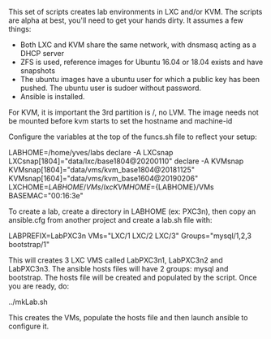 This set of scripts creates lab environments in LXC and/or KVM. The scripts are alpha at best, you'll need to get your hands dirty.  It assumes a few things:

- Both LXC and KVM share the same network, with dnsmasq acting as a DHCP server
- ZFS is used, reference images for Ubuntu 16.04 or 18.04 exists and have snapshots
- The ubuntu images have a ubuntu user for which a public key has been pushed.  The ubuntu user is sudoer without password.
- Ansible is installed.

For KVM, it is important the 3rd partition is /, no LVM.  The image needs not be mounted before kvm starts to set the hostname and machine-id

Configure the variables at the top of the funcs.sh file to reflect your setup:

  LABHOME=/home/yves/labs
  declare -A LXCsnap
  LXCsnap[1804]="data/lxc/base1804@20200110"
  declare -A KVMsnap
  KVMsnap[1804]="data/vms/kvm_base1804@20181125"
  KVMsnap[1604]="data/vms/kvm_base1604@20190206"
  LXCHOME=${LABHOME}/VMs/lxc
  KVMHOME=${LABHOME}/VMs
  BASEMAC="00:16:3e"

To create a lab, create a directory in LABHOME (ex: PXC3n), then copy an ansible.cfg from another project and create a lab.sh file with:

  LABPREFIX=LabPXC3n
  VMs="LXC/1 LXC/2 LXC/3"
  Groups="mysql/1,2,3 bootstrap/1"

This will creates 3 LXC VMS called LabPXC3n1, LabPXC3n2 and LabPXC3n3. The ansible hosts files will have 2 groups: mysql and bootstrap.  The hosts file will be created and populated by the script.  Once you are ready, do:

  ../mkLab.sh 

This creates the VMs, populate the hosts file and then launch ansible to configure it. 
